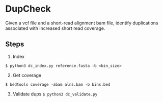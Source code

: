# DupCheck

Given a vcf file and a short-read alignment bam file, identify duplications
associated with increased short read coverage.

## Steps
1. Index

`$ python3 dc_index.py reference.fasta -b <bin_size>`

2. Get coverage

`$ bedtools coverage -abam alns.bam -b bins.bed`

3. Validate dups
`$ python3 dc_validate.py`